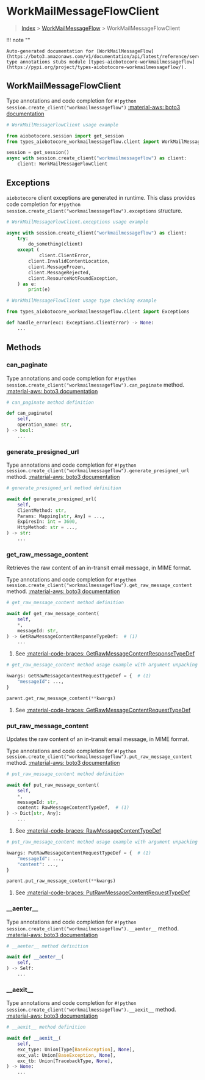 # WorkMailMessageFlowClient

> [Index](../README.md) > [WorkMailMessageFlow](./README.md) > WorkMailMessageFlowClient

!!! note ""

    Auto-generated documentation for [WorkMailMessageFlow](https://boto3.amazonaws.com/v1/documentation/api/latest/reference/services/workmailmessageflow.html#workmailmessageflow)
    type annotations stubs module [types-aiobotocore-workmailmessageflow](https://pypi.org/project/types-aiobotocore-workmailmessageflow/).

## WorkMailMessageFlowClient

Type annotations and code completion for `#!python session.create_client("workmailmessageflow")`
[:material-aws: boto3 documentation](https://boto3.amazonaws.com/v1/documentation/api/latest/reference/services/workmailmessageflow.html#WorkMailMessageFlow.Client)

```python
# WorkMailMessageFlowClient usage example

from aiobotocore.session import get_session
from types_aiobotocore_workmailmessageflow.client import WorkMailMessageFlowClient

session = get_session()
async with session.create_client("workmailmessageflow") as client:
    client: WorkMailMessageFlowClient
```

## Exceptions


`aiobotocore` client exceptions are generated in runtime.
This class provides code completion for `#!python session.create_client("workmailmessageflow").exceptions` structure.

```python
# WorkMailMessageFlowClient.exceptions usage example

async with session.create_client("workmailmessageflow") as client:
    try:
        do_something(client)
    except (
            client.ClientError,
        client.InvalidContentLocation,
        client.MessageFrozen,
        client.MessageRejected,
        client.ResourceNotFoundException,
    ) as e:
        print(e)
```

```python
# WorkMailMessageFlowClient usage type checking example

from types_aiobotocore_workmailmessageflow.client import Exceptions

def handle_error(exc: Exceptions.ClientError) -> None:
    ...
```


## Methods


### can\_paginate



Type annotations and code completion for `#!python session.create_client("workmailmessageflow").can_paginate` method.
[:material-aws: boto3 documentation](https://boto3.amazonaws.com/v1/documentation/api/latest/reference/services/workmailmessageflow/client/can_paginate.html)

```python
# can_paginate method definition

def can_paginate(
    self,
    operation_name: str,
) -> bool:
    ...
```


### generate\_presigned\_url



Type annotations and code completion for `#!python session.create_client("workmailmessageflow").generate_presigned_url` method.
[:material-aws: boto3 documentation](https://boto3.amazonaws.com/v1/documentation/api/latest/reference/services/workmailmessageflow/client/generate_presigned_url.html)

```python
# generate_presigned_url method definition

await def generate_presigned_url(
    self,
    ClientMethod: str,
    Params: Mapping[str, Any] = ...,
    ExpiresIn: int = 3600,
    HttpMethod: str = ...,
) -> str:
    ...
```


### get\_raw\_message\_content

Retrieves the raw content of an in-transit email message, in MIME format.

Type annotations and code completion for `#!python session.create_client("workmailmessageflow").get_raw_message_content` method.
[:material-aws: boto3 documentation](https://boto3.amazonaws.com/v1/documentation/api/latest/reference/services/workmailmessageflow/client/get_raw_message_content.html)

```python
# get_raw_message_content method definition

await def get_raw_message_content(
    self,
    *,
    messageId: str,
) -> GetRawMessageContentResponseTypeDef:  # (1)
    ...
```

1. See [:material-code-braces: GetRawMessageContentResponseTypeDef](./type_defs.md#getrawmessagecontentresponsetypedef) 


```python
# get_raw_message_content method usage example with argument unpacking

kwargs: GetRawMessageContentRequestTypeDef = {  # (1)
    "messageId": ...,
}

parent.get_raw_message_content(**kwargs)
```

1. See [:material-code-braces: GetRawMessageContentRequestTypeDef](./type_defs.md#getrawmessagecontentrequesttypedef) 

### put\_raw\_message\_content

Updates the raw content of an in-transit email message, in MIME format.

Type annotations and code completion for `#!python session.create_client("workmailmessageflow").put_raw_message_content` method.
[:material-aws: boto3 documentation](https://boto3.amazonaws.com/v1/documentation/api/latest/reference/services/workmailmessageflow/client/put_raw_message_content.html)

```python
# put_raw_message_content method definition

await def put_raw_message_content(
    self,
    *,
    messageId: str,
    content: RawMessageContentTypeDef,  # (1)
) -> Dict[str, Any]:
    ...
```

1. See [:material-code-braces: RawMessageContentTypeDef](./type_defs.md#rawmessagecontenttypedef) 


```python
# put_raw_message_content method usage example with argument unpacking

kwargs: PutRawMessageContentRequestTypeDef = {  # (1)
    "messageId": ...,
    "content": ...,
}

parent.put_raw_message_content(**kwargs)
```

1. See [:material-code-braces: PutRawMessageContentRequestTypeDef](./type_defs.md#putrawmessagecontentrequesttypedef) 

### \_\_aenter\_\_



Type annotations and code completion for `#!python session.create_client("workmailmessageflow").__aenter__` method.
[:material-aws: boto3 documentation](https://boto3.amazonaws.com/v1/documentation/api/latest/reference/services/workmailmessageflow.html#WorkMailMessageFlow.Client)

```python
# __aenter__ method definition

await def __aenter__(
    self,
) -> Self:
    ...
```


### \_\_aexit\_\_



Type annotations and code completion for `#!python session.create_client("workmailmessageflow").__aexit__` method.
[:material-aws: boto3 documentation](https://boto3.amazonaws.com/v1/documentation/api/latest/reference/services/workmailmessageflow.html#WorkMailMessageFlow.Client)

```python
# __aexit__ method definition

await def __aexit__(
    self,
    exc_type: Union[Type[BaseException], None],
    exc_val: Union[BaseException, None],
    exc_tb: Union[TracebackType, None],
) -> None:
    ...
```





